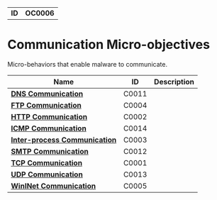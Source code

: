 |||
|---|---|
|**ID**|**OC0006**|


# Communication Micro-objectives #
Micro-behaviors that enable malware to communicate.

|Name|ID|Description|
|---|---|---|
|[**DNS Communication**](https://github.com/MBCProject/mbc-markdown/blob/master/micro-behaviors/communication/dns-comm.md)|C0011||
|[**FTP Communication**](https://github.com/MBCProject/mbc-markdown/blob/master/micro-behaviors/communication/ftp-comm.md)|C0004||
|[**HTTP Communication**](https://github.com/MBCProject/mbc-markdown/blob/master/micro-behaviors/communication/http-comm.md)|C0002||
|[**ICMP Communication**](https://github.com/MBCProject/mbc-markdown/blob/master/micro-behaviors/communication/icmp-comm.md)|C0014||
|[**Inter-process Communication**](https://github.com/MBCProject/mbc-markdown/blob/master/micro-behaviors/communication/inter-process.md)|C0003||
|[**SMTP Communication**](https://github.com/MBCProject/mbc-markdown/blob/master/micro-behaviors/communication/smtp-comm.md)|C0012||
|[**TCP Communication**](https://github.com/MBCProject/mbc-markdown/blob/master/micro-behaviors/communication/tcp-comm.md)|C0001||
|[**UDP Communication**](https://github.com/MBCProject/mbc-markdown/blob/master/micro-behaviors/communication/udp-comm.md)|C0013||
|[**WinINet Communication**](https://github.com/MBCProject/mbc-markdown/blob/master/micro-behaviors/communication/wininet.md)|C0005||
